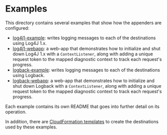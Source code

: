 # Examples

This directory contains several examples that show how the appenders are configured:

* [log4j1-example](log4j1-example): writes logging messages to each of the destinations
  using Log4J 1.x.
* [log4j1-webapp](log4j1-webapp): a web-app that demonstrates how to initialize and shut
  down Log4J 1.x with a `ContextListener`, along with adding a unique request token to
  the mapped diagnostic context to track each request's progress.
* [logback-example](logback-example): writes logging messages to each of the destinations
  using Logback.
* [logback-webapp](logback-webapp): a web-app that demonstrates how to initialize and shut
  down Logback with a `ContextListener`, along with adding a unique request token to the
  mapped diagnostic context to track each request's progress.

Each example contains its own README that goes into further detail on its operation.

In addition, there are [CloudFormation templates](cloudformation) to create the destinations
used by these examples.
